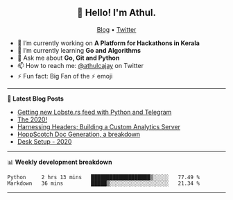 <h2 align="center">👋 Hello! I'm Athul.</h2>
<p align="center">
  <a href="https://blog.athulcyriac.xyz">Blog</a> •
  <a href="https://twitter.com/athulcajay">Twitter</a>
</p>


- 🔭 I’m currently working on **A Platform for Hackathons in Kerala**
- 🌱 I’m currently learning **Go and Algorithms**
- 💬 Ask me about **Go, Git and Python**
- 📫 How to reach me: [@athulcajay](https://twitter.com/athulcajay) on Twitter
- ⚡ Fun fact: Big Fan of the :zap: emoji

-------

**📝 Latest Blog Posts**

<!-- BLOG-POST-LIST:START -->
- [Getting new Lobste.rs feed with Python and Telegram](https://blog.athulcyriac.xyz/lobsters_feed/)
- [The 2020!](https://blog.athulcyriac.xyz/2020/)
- [Harnessing Headers; Building a Custom Analytics Server](https://blog.athulcyriac.xyz/analytics_from_scratch/)
- [HoppScotch Doc Generation, a breakdown](https://blog.athulcyriac.xyz/hopp-gen/)
- [Desk Setup - 2020](https://blog.athulcyriac.xyz/desk-2020/)
<!-- BLOG-POST-LIST:END -->

-------

📊 **Weekly development breakdown**
<!--START_SECTION:waka-->
```text
Python     2 hrs 13 mins   ███████████████████▒░░░░░   77.49 % 
Markdown   36 mins         █████▒░░░░░░░░░░░░░░░░░░░   21.34 % 
```
<!--END_SECTION:waka-->

-------
